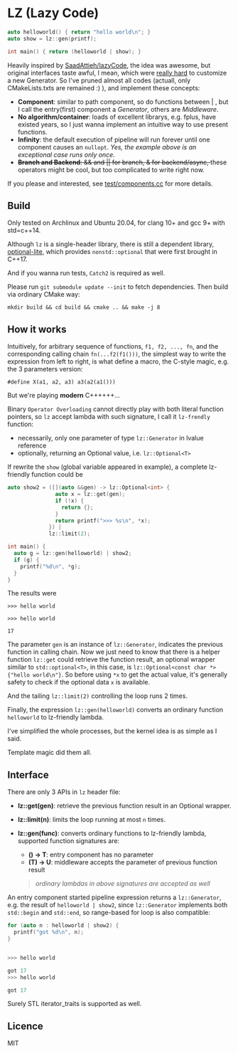 # LZ (Lazy Code)

```C++
auto helloworld() { return "hello world\n"; }
auto show = lz::gen(printf);

int main() { return (helloworld | show); }
```

Heavily inspired by [SaadAttieh/lazyCode](https://github.com/SaadAttieh/lazyCode), the idea was awesome, but original interfaces taste awful, I mean, which were [really hard](https://github.com/SaadAttieh/lazyCode/blob/10b0a323d836230a536d305da1709737da9d186b/include/lazyCode/basicCollectors.h#L122) to customize a new Generator. So I've pruned almost all codes (actuall, only CMakeLists.txts are remained :) ), and implement these concepts:

- **Component**: similar to path component, so do functions between | , but I call the entry(first) component a _Generator_, others are _Middleware_.
- **No algorithm/container**: loads of excellent librarys, e.g. fplus, have existed years, so I just wanna implement an intuitive way to use present functions.
- **Infinity**: the default execution of pipeline will run forever until one component causes an `nullopt`. _Yes, the example above is an exceptional case runs only once._
- <s>**Branch and Backend**: && and || for branch, & for backend/async, </s>these operators might be cool, but too complicated to write right now.

If you please and interested, see [test/components.cc](https://github.com/vegertar/lz/blob/master/test/components.cc) for more details.

## Build

Only tested on Archlinux and Ubuntu 20.04, for clang 10+ and gcc 9+ with std=c++14.

Although `lz` is a single-header library, there is still a dependent library, [optional-lite](https://github.com/martinmoene/optional-lite), which provides `nonstd::optional` that were first brought in C++17.

And if you wanna run tests, `Catch2` is required as well.

Please run `git submodule update --init` to fetch dependencies. Then build via ordinary CMake way:

```shell
mkdir build && cd build && cmake .. && make -j 8
```

## How it works

Intuitively, for arbitrary sequence of functions, `f1, f2, ..., fn`, and the corresponding calling chain `fn(...f2(f1()))`, the simplest way to write the expression from left to right, is what define a macro, the C-style magic, e.g. the 3 parameters version:

```
#define X(a1, a2, a3) a3(a2(a1()))
```

But we're playing **modern** C++++++...

Binary `Operator Overloading` cannot directly play with both literal function pointers, so `lz` accept lambda with such signature, I call it `lz-frendly` function:

- necessarily, only one parameter of type `lz::Generator` in lvalue reference
- optionally, returning an Optional value, i.e. `lz::Optional<T>`

If rewrite the `show` (global variable appeared in example), a complete lz-friendly function could be

```C++
auto show2 = ([](auto &&gen) -> lz::Optional<int> {
               auto x = lz::get(gen);
               if (!x) {
                 return {};
               }
               return printf(">>> %s\n", *x);
             }) |
             lz::limit(2);

int main() {
  auto g = lz::gen(helloworld) | show2;
  if (g) {
    printf("%d\n", *g);
  }
}

```

The results were

```shell
>>> hello world

>>> hello world

17
```

The parameter `gen` is an instance of `lz::Generator`, indicates the previous function in calling chain. Now we just need to know that there is a helper function `lz::get` could retrieve the function result, an optional wrapper similar to `std::optional<T>`, in this case, is `lz::Optional<const char *>{"hello world\n"}`. So before using `*x` to get the actual value, it's generally safety to check if the optional data `x` is available.

And the tailing `lz::limit(2)` controlling the loop runs 2 times.

Finally, the expression `lz::gen(helloworld)` converts an ordinary function `helloworld` to lz-friendly lambda.

I've simplified the whole processes, but the kernel idea is as simple as I said.

Template magic did them all.

## Interface

There are only 3 APIs in `lz` header file:

- **lz::get(gen)**: retrieve the previous function result in an Optional wrapper.
- **lz::limit(n)**: limits the loop running at most `n` times.
- **lz::gen(func)**: converts ordinary functions to lz-friendly lambda, supported function signatures are:

  - **() -> T**: entry component has no parameter
  - **(T) -> U**: middleware accepts the parameter of previous function result

  > _ordinary lambdas in above signatures are accepted as well_

An entry component started pipeline expression returns a `lz::Generator`, e.g. the result of `helloworld | show2`, since `lz::Generator` implements both `std::begin` and `std::end`, so range-based for loop is also compatible:

```C++
for (auto n : helloworld | show2) {
  printf("got %d\n", n);
}


>>> hello world

got 17
>>> hello world

got 17
```

Surely STL iterator_traits is supported as well.

## Licence

MIT
